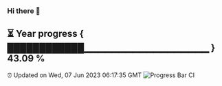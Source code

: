 ### Hi there 👋
⏳ Year progress { ████████████▁▁▁▁▁▁▁▁▁▁▁▁▁▁▁▁▁▁ } 43.09 %
---
⏰ Updated on Wed, 07 Jun 2023 06:17:35 GMT
![Progress Bar CI](https://github.com/liununu/liununu/workflows/Progress%20Bar%20CI/badge.svg)
